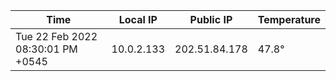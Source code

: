 | Time     | Local IP | Public IP | Temperature |
| ----------- | ----------- | ----------- | ----------- |
| Tue 22 Feb 2022 08:30:01 PM +0545      | 10.0.2.133     | 202.51.84.178  | 47.8° |
